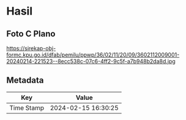 # Hasil

## Foto C Plano

https://sirekap-obj-formc.kpu.go.id/dfab/pemilu/ppwp/36/02/11/20/09/3602112009001-20240214-221523--8ecc538c-07c6-4ff2-9c5f-a7b948b2da8d.jpg


## Metadata

| Key        | Value               |
| ---------- | ------------------- |
| Time Stamp | 2024-02-15 16:30:25 |



